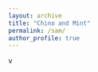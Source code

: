 ```yaml
---
layout: archive
title: "Chino and Mint"
permalink: /sam/
author_profile: true
---
```


<!--  -->

<object data="/images/WechatIMG5.jpeg" type="image/jpeg" width="100px" height="75px"></object>
<object data="/images/WechatIMG7.jpeg" type="image/jpeg" width="75px" height="100px"></object>
<object data="/images/WechatIMG3.jpeg" type="image/jpeg" width="100px" height="75px"></object>v
<object data="/images/WechatIMG4.jpeg" type="image/jpeg" width="100px" height="75px"></object>
<object data="/images/WechatIMG6.jpeg" type="image/jpeg" width="100px" height="75px"></object>

